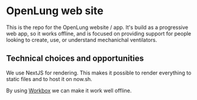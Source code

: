 # OpenLung web site

This is the repo for the OpenLung website / app. It's build as a progressive web app,
so it works offline, and is focused on providing support for people looking to create,
use, or understand mechanichal ventilators.


## Technical choices and opportunities

We use NextJS for rendering. This makes it possible to render everything to static files
and to host it on now.sh.

By using [Workbox](https://developers.google.com/web/tools/workbox/modules/workbox-webpack-plugin#generatesw_plugin) we can make it work well offline.